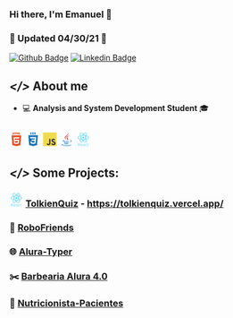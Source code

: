 ### Hi there, I'm Emanuel 👋

### 📆 Updated 04/30/21 📆

[![Github Badge](https://img.shields.io/badge/-Github-000?style=for-the-badge&logo=Github&logoColor=white&link=https://github.com/espedrozo)](https://github.com/espedrozo)
[![Linkedin Badge](https://img.shields.io/badge/-LinkedIn-blue?style=for-the-badge&logo=Linkedin&logoColor=white&link=https://www.linkedin.com/in/emanuel-savanhago-pedrozo-b2308276/)](https://www.linkedin.com/in/emanuel-savanhago-pedrozo-b2308276/)

## ***</>*** About me

- 💻 **Analysis and System Development Student** 🎓

## [<img src="https://raw.githubusercontent.com/devicons/devicon/master/icons/html5/html5-plain-wordmark.svg" alt="html5"  width="25" height="25"/>](https://developer.mozilla.org/docs/Web/HTML)  [<img src="https://raw.githubusercontent.com/devicons/devicon/master/icons/css3/css3-plain-wordmark.svg" alt="css3"  width="25" height="25"/>](https://developer.mozilla.org/docs/Web/CSS)  [<img src="https://raw.githubusercontent.com/devicons/devicon/master/icons/javascript/javascript-original.svg" alt="javascript" width="25" height="25"/>](https://developer.mozilla.org/)  [<img src="https://raw.githubusercontent.com/devicons/devicon/master/icons/java/java-original.svg" alt="java" width="25" height="25"/>](https://www.java.com/)  [<img src="https://github.com/devicons/devicon/blob/master/icons/react/react-original-wordmark.svg" alt="react" width="25" height="25"/>](https://reactjs.org/)


## ***</>*** Some Projects:

### [<img src="https://github.com/devicons/devicon/blob/master/icons/react/react-original-wordmark.svg" alt="react" width="25" height="25"/>](https://reactjs.org/) [TolkienQuiz](https://github.com/espedrozo/TolkienQuiz) - https://tolkienquiz.vercel.app/

### 🤖 [RoboFriends](https://espedrozo.github.io/roboFriends/)

### 🌐 [Alura-Typer](https://github.com/espedrozo/Alura-Typer)

### ✂️ [Barbearia Alura 4.0](https://github.com/espedrozo/site-barbearia)

### 🍴 [Nutricionista-Pacientes](https://github.com/espedrozo/Nutricionista-Pacientes)



<!--
**espedrozo/espedrozo** is a ✨ _special_ ✨ repository because its `README.md` (this file) appears on your GitHub profile.

Here are some ideas to get you started:

- 🔭 I’m currently working on ...
- 🌱 I’m currently learning ...
- 👯 I’m looking to collaborate on ...
- 🤔 I’m looking for help with ...
- 💬 Ask me about ...
- 📫 How to reach me: ...
- 😄 Pronouns: ...
- ⚡ Fun fact: ...
-->
